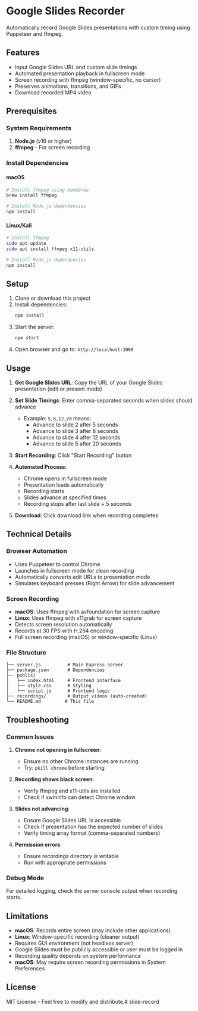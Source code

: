 # Google Slides Recorder

Automatically record Google Slides presentations with custom timing using Puppeteer and ffmpeg.

## Features

- Input Google Slides URL and custom slide timings
- Automated presentation playback in fullscreen mode
- Screen recording with ffmpeg (window-specific, no cursor)
- Preserves animations, transitions, and GIFs
- Download recorded MP4 video

## Prerequisites

### System Requirements

1. **Node.js** (v16 or higher)
2. **ffmpeg** - For screen recording

### Install Dependencies

#### macOS
```bash
# Install ffmpeg using Homebrew
brew install ffmpeg

# Install Node.js dependencies
npm install
```

#### Linux/Kali
```bash
# Install ffmpeg
sudo apt update
sudo apt install ffmpeg x11-utils

# Install Node.js dependencies
npm install
```

## Setup

1. Clone or download this project
2. Install dependencies:
   ```bash
   npm install
   ```
3. Start the server:
   ```bash
   npm start
   ```
4. Open browser and go to: `http://localhost:3000`

## Usage

1. **Get Google Slides URL**: Copy the URL of your Google Slides presentation (edit or present mode)

2. **Set Slide Timings**: Enter comma-separated seconds when slides should advance
   - Example: `5,8,12,20` means:
     - Advance to slide 2 after 5 seconds
     - Advance to slide 3 after 8 seconds
     - Advance to slide 4 after 12 seconds
     - Advance to slide 5 after 20 seconds

3. **Start Recording**: Click "Start Recording" button

4. **Automated Process**:
   - Chrome opens in fullscreen mode
   - Presentation loads automatically
   - Recording starts
   - Slides advance at specified times
   - Recording stops after last slide + 5 seconds

5. **Download**: Click download link when recording completes

## Technical Details

### Browser Automation
- Uses Puppeteer to control Chrome
- Launches in fullscreen mode for clean recording
- Automatically converts edit URLs to presentation mode
- Simulates keyboard presses (Right Arrow) for slide advancement

### Screen Recording
- **macOS**: Uses ffmpeg with avfoundation for screen capture
- **Linux**: Uses ffmpeg with x11grab for screen capture
- Detects screen resolution automatically
- Records at 30 FPS with H.264 encoding
- Full screen recording (macOS) or window-specific (Linux)

### File Structure
```
├── server.js          # Main Express server
├── package.json       # Dependencies
├── public/
│   ├── index.html     # Frontend interface
│   ├── style.css      # Styling
│   └── script.js      # Frontend logic
├── recordings/        # Output videos (auto-created)
└── README.md         # This file
```

## Troubleshooting

### Common Issues

1. **Chrome not opening in fullscreen**:
   - Ensure no other Chrome instances are running
   - Try: `pkill chrome` before starting

2. **Recording shows black screen**:
   - Verify ffmpeg and x11-utils are installed
   - Check if xwininfo can detect Chrome window

3. **Slides not advancing**:
   - Ensure Google Slides URL is accessible
   - Check if presentation has the expected number of slides
   - Verify timing array format (comma-separated numbers)

4. **Permission errors**:
   - Ensure recordings directory is writable
   - Run with appropriate permissions

### Debug Mode

For detailed logging, check the server console output when recording starts.

## Limitations

- **macOS**: Records entire screen (may include other applications)
- **Linux**: Window-specific recording (cleaner output)
- Requires GUI environment (not headless server)
- Google Slides must be publicly accessible or user must be logged in
- Recording quality depends on system performance
- **macOS**: May require screen recording permissions in System Preferences

## License

MIT License - Feel free to modify and distribute.# slide-record
